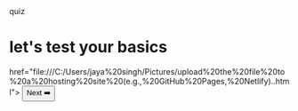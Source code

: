 <!DOCTYPEhtml> 
<head>
  <titel>quiz</titel>
</head>
<body>
  <h1>let's test your basics</h1>
<a>
  href="file:///C:/Users/jaya%20singh/Pictures/upload%20the%20file%20to%20a%20hosting%20site%20(e.g.,%20GitHub%20Pages,%20Netlify)..html">
  <button>Next ➡️</button>
</a>
</body>
</html>
